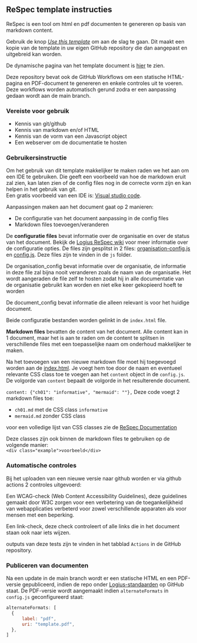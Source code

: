 ## ReSpec template instructies

ReSpec is een tool om html en pdf documenten te genereren op basis van markdown content.

Gebruik de knop [_Use this template_](https://github.com/melsk-r/VNG-R-Respec-Template/generate) om aan de slag te gaan. Dit maakt een kopie van de template in uw eigen GitHub repository die dan aangepast en uitgebreid kan worden.

De dynamische pagina van het template document is [hier](https://melsk-r.github.io/VNG-R-Respec-Template/) te zien.

Deze repository bevat ook de GitHub Workflows om een statische HTML-pagina en PDF-document te genereren en enkele controles uit te voeren. Deze workflows worden 
automatisch gerund zodra er een aanpassing gedaan wordt aan de main branch.

### Vereiste voor gebruik
- Kennis van git/github
- Kennis van markdown en/of HTML
- Kennis van de vorm van een Javascript object
- Een webserver om de documentatie te hosten

### Gebruikersinstructie
Om het gebruik van dit template makkelijker te maken raden we het aan om een IDE te gebruiken. Die geeft een voorbeeld van hoe de markdown eruit zal zien, kan laten zien of de config files nog in de correcte vorm zijn en kan helpen in het gebruik van git.  
Een gratis voorbeeld van een IDE is: [Visual studio code](https://code.visualstudio.com/).

Aanpassingen maken aan het document gaat op 2 manieren:
- De configuratie van het document aanpassing in de config files
- Markdown files toevoegen/veranderen

De **configuratie files** bevat informatie over de organisatie en over 
de status van het document. Bekijk de [Logius ReSpec wiki](https://github.com/Logius-standaarden/respec/wiki) 
voor meer informatie over de configuratie opties. De files zijn gesplitst in 2 files:
[organisation-config.js](js/organisation-config.js) en [config.js](js/config.js).
Deze files zijn te vinden in de `js` folder.

De organisation_config bevat informatie over de organisatie, de informatie in deze file 
zal bijna nooit veranderen zoals de naam van de organisatie. Het wordt aangeraden de file 
zelf te hosten zodat hij in alle documentatie van de organisatie gebruikt kan worden en
niet elke keer gekopieerd hoeft te worden

De document_config bevat informatie die alleen relevant is voor het huidige document.

Beide configuratie bestanden worden gelinkt in de `index.html` file.

**Markdown files** bevatten de content van het document. Alle content
kan in 1 document, maar het is aan te raden om de content te splitsen
in verschillende files met een toepasselijke naam om onderhoud 
makkelijker te maken.

Na het toevoegen van een nieuwe markdown file moet hij toegevoegd worden
aan de [index.html](index.html). Je voegt hem toe door de naam en eventueel relevante CSS class 
toe te voegen aan het ```content``` object in de ```config.js```. 
De volgorde van ```content``` bepaalt de volgorde in het resulterende document.

```content: {"ch01": "informative", "mermaid": ""},```
Deze code voegt 2 markdown files toe:
- `ch01.md` met de CSS class `informative`
- `mermaid.md` zonder CSS class

voor een volledige lijst van CSS classes zie de [ReSpec Documentation](https://respec.org/docs/#css-classes)

Deze classes zijn ook binnen de markdown files te gebruiken op de volgende manier:  
```<div class="example">voorbeeld</div>```

### Automatische controles
Bij het uploaden van een nieuwe versie naar github worden er via github actions 2 controles 
uitgevoerd:  

Een WCAG-check (Web Content Accessibility Guidelines), deze guidelines
gemaakt door W3C zorgen voor een verbetering van de toegankelijkheid
van webapplicaties verbeterd voor zowel verschillende apparaten 
als voor mensen met een beperking.

Een link-check, deze check controleert of alle links die in het 
document staan ook naar iets wijzen.

outputs van deze tests zijn te vinden in het tabblad `Actions` in de GitHub repository.

### Publiceren van documenten
Na een update in de main branch wordt er een statische HTML en een PDF-versie gepubliceerd, indien de repo onder [Logius-standaarden](https://github.com/Logius-standaarden) op GitHub staat.
De PDF-versie wordt aangemaakt indien `alternateFormats` in `config.js` geconfigureerd staat:
```js
alternateFormats: [
  {
	  label: "pdf",
	  uri: "template.pdf",
  },
]
```
